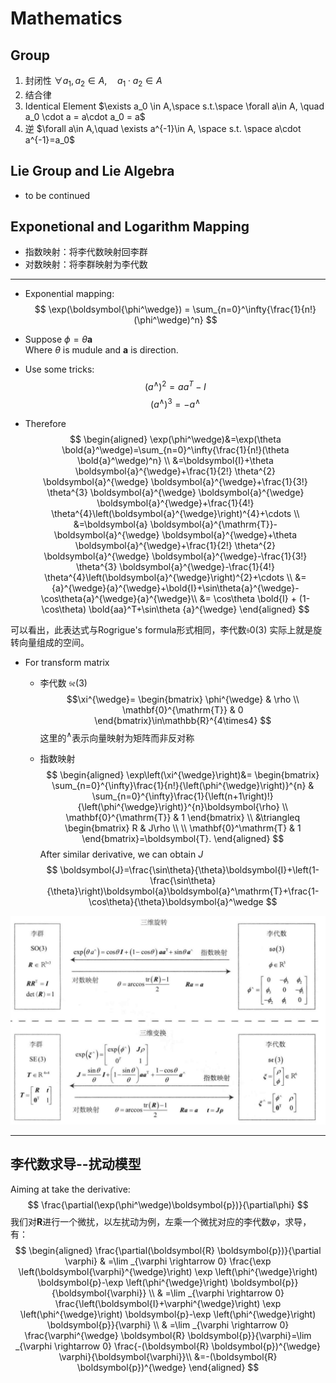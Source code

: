 # Mathematics

## Group
1. 封闭性 $\forall a_1, a_2 \in A, \quad a_1\cdot a_2\in A$  
2. 结合律 
3. Identical Element  $\exists a_0 \in A,\space s.t.\space \forall a\in A, \quad a_0 \cdot a = a\cdot a_0 = a$
4. 逆 $\forall a\in A,\quad \exists a^{-1}\in A, \space s.t. \space a\cdot a^{-1}=a_0$

## Lie Group and Lie Algebra

- to be continued

## Exponetional and Logarithm Mapping

- 指数映射：将李代数映射回李群
- 对数映射：将李群映射为李代数
---
- Exponential mapping:  
$$ 
\exp(\boldsymbol{\phi^\wedge}) = \sum_{n=0}^\infty{\frac{1}{n!}(\phi^\wedge)^n}
$$
- Suppose $\phi = \theta \boldsymbol{a}$  
Where $\theta$ is mudule and $\boldsymbol{a}$ is direction.
- Use some tricks:  
$$
(a^\wedge)^2=aa^T-I
$$
$$
(a^\wedge)^3=-a^\wedge
$$

- Therefore
$$
\begin{aligned}
\exp(\phi^\wedge)&=\exp(\theta \bold{a}^\wedge)=\sum_{n=0}^\infty{\frac{1}{n!}(\theta \bold{a}^\wedge)^n} \\
&=\boldsymbol{I}+\theta \boldsymbol{a}^{\wedge}+\frac{1}{2!} \theta^{2} \boldsymbol{a}^{\wedge} \boldsymbol{a}^{\wedge}+\frac{1}{3!} \theta^{3} \boldsymbol{a}^{\wedge} \boldsymbol{a}^{\wedge} \boldsymbol{a}^{\wedge}+\frac{1}{4!} \theta^{4}\left(\boldsymbol{a}^{\wedge}\right)^{4}+\cdots \\
&=\boldsymbol{a} \boldsymbol{a}^{\mathrm{T}}-\boldsymbol{a}^{\wedge} \boldsymbol{a}^{\wedge}+\theta \boldsymbol{a}^{\wedge}+\frac{1}{2!} \theta^{2} \boldsymbol{a}^{\wedge} \boldsymbol{a}^{\wedge}-\frac{1}{3!} \theta^{3} \boldsymbol{a}^{\wedge}-\frac{1}{4!} \theta^{4}\left(\boldsymbol{a}^{\wedge}\right)^{2}+\cdots \\
&={a}^{\wedge}{a}^{\wedge}+\bold{I}+\sin\theta{a}^{\wedge}-\cos\theta{a}^{\wedge}{a}^{\wedge}\\
&= \cos\theta \bold{I} + (1-\cos\theta) \bold{aa}^T+\sin\theta {a}^{\wedge}
\end{aligned}
$$

可以看出，此表达式与Rogrigue's formula形式相同，李代数$\mathfrak{s0}(3)$ 实际上就是旋转向量组成的空间。 

- For transform matrix  
    - 李代数 $\mathfrak{se}(3)$
    $$\xi^{\wedge}=
    \begin{bmatrix}
    \phi^{\wedge} & \rho \\
    \mathbf{0}^{\mathrm{T}} & 0
    \end{bmatrix}\in\mathbb{R}^{4\times4}
    $$
    这里的$^\wedge$表示向量映射为矩阵而非反对称

    - 指数映射  
    $$
    \begin{aligned}
    \exp\left(\xi^{\wedge}\right)&=
    \begin{bmatrix}
    \sum_{n=0}^{\infty}\frac{1}{n!}{\left(\phi^{\wedge}\right)}^{n} & \sum_{n=0}^{\infty}\frac{1}{\left(n+1\right)!}{\left(\phi^{\wedge}\right)}^{n}\boldsymbol{\rho} \\
    \mathbf{0}^{\mathrm{T}} & 1
    \end{bmatrix} \\
    &\triangleq
    \begin{bmatrix}
    R & J\rho \\
    \\
    \mathbf{0}^\mathrm{T} & 1
    \end{bmatrix}=\boldsymbol{T}.
    \end{aligned}
    $$
    After similar derivative, we can obtain $J$
    $$
    \boldsymbol{J}=\frac{\sin\theta}{\theta}\boldsymbol{I}+\left(1-\frac{\sin\theta}{\theta}\right)\boldsymbol{a}\boldsymbol{a}^\mathrm{T}+\frac{1-\cos\theta}{\theta}\boldsymbol{a}^\wedge
    $$

![relation](./images/relation.png)

---

## 李代数求导--扰动模型
Aiming at take the derivative:
$$
\frac{\partial(\exp(\phi^\wedge)\boldsymbol{p})}{\partial\phi}
$$
我们对$\boldsymbol{R}$进行一个微扰，以左扰动为例，左乘一个微扰对应的李代数$\varphi$，求导，有：
$$
\begin{aligned}
\frac{\partial(\boldsymbol{R} \boldsymbol{p})}{\partial \varphi} & =\lim _{\varphi \rightarrow 0} \frac{\exp \left(\boldsymbol{\varphi}^{\wedge}\right) \exp \left(\phi^{\wedge}\right) \boldsymbol{p}-\exp \left(\phi^{\wedge}\right) \boldsymbol{p}}{\boldsymbol{\varphi}} \\
& =\lim _{\varphi \rightarrow 0} \frac{\left(\boldsymbol{I}+\varphi^{\wedge}\right) \exp \left(\phi^{\wedge}\right) \boldsymbol{p}-\exp \left(\phi^{\wedge}\right) \boldsymbol{p}}{\varphi} \\
& =\lim _{\varphi \rightarrow 0} \frac{\varphi^{\wedge} \boldsymbol{R} \boldsymbol{p}}{\varphi}=\lim _{\varphi \rightarrow 0} \frac{-(\boldsymbol{R} \boldsymbol{p})^{\wedge} \varphi}{\boldsymbol{\varphi}}\\
&=-(\boldsymbol{R} \boldsymbol{p})^{\wedge}
\end{aligned}
$$


